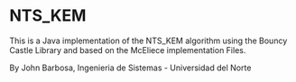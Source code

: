 # NTS_KEM

This is a Java implementation of the NTS_KEM algorithm using the Bouncy Castle Library and based on the McEliece implementation Files.

By John Barbosa,
Ingenieria de Sistemas - Universidad del Norte 
